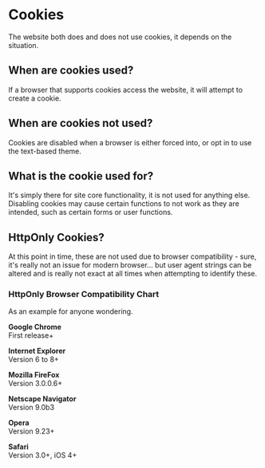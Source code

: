 # Cookies
The website both does and does not use cookies, it depends on the situation.

## When are cookies used?
If a browser that supports cookies access the website, it will attempt to create a cookie.  

## When are cookies not used?
Cookies are disabled when a browser is either forced into, or opt in to use the text-based theme.

## What is the cookie used for?
It's simply there for site core functionality, it is not used for anything else.  
Disabling cookies may cause certain functions to not work as they are intended, such as certain forms or user functions.

## HttpOnly Cookies?
At this point in time, these are not used due to browser compatibility - sure, it's really not an issue for modern browser... but user agent strings can be altered and is really not exact at all times when attempting to identify these.

### HttpOnly Browser Compatibility Chart
As an example for anyone wondering.

**Google Chrome**  
First release+

**Internet Explorer**  
Version 6 to 8+

**Mozilla FireFox**  
Version 3.0.0.6+

**Netscape Navigator**  
Version 9.0b3

**Opera**  
Version 9.23+

**Safari**  
Version 3.0+, iOS 4+
